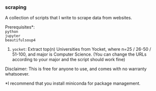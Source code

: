 ### scraping
A collection of scripts that I write to scrape data from websites.

Prerequisites*:  
`python`   
`jupyter`  
`beautifulsoup4`  


1. `yocket`:  Extract top(n) Universities from Yocket, where n=25 / 26-50 / 51-100, and major is Computer Science.
 (You can change the URLs according to your major and the script should work fine)

Disclaimer: This is free for anyone to use, and comes with no warranty whatsoever.

*I recommend that you install miniconda for package management.
